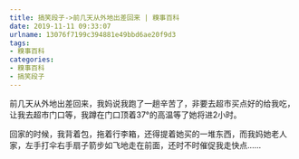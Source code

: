 ```yaml
---
title: 搞笑段子->前几天从外地出差回来 | 糗事百科
date: 2019-11-11 09:33:07
urlname: 13076f7199c394881e49bbd6ae20f9d3
tags: 
- 糗事百科
categories:
- 糗事百科
- 搞笑段子
---
```

前几天从外地出差回来，我妈说我跑了一趟辛苦了，非要去超市买点好的给我吃，让我去超市门口等，我蹲在门口顶着37°的高温等了她将进2小时。

回家的时候，我背着包，拖着行李箱，还得提着她买的一堆东西，而我妈她老人家，左手打伞右手扇子箭步如飞地走在前面，还时不时催促我走快点……



